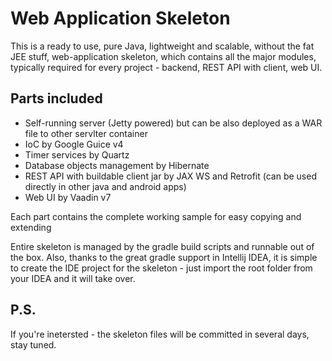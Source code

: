 # Web Application Skeleton

This is a ready to use, pure Java, lightweight and scalable, without the fat JEE stuff, web-application skeleton, which contains all the major modules, typically required for every project - backend, REST API with client, web UI. 

## Parts included
- Self-running server (Jetty powered) but can be also deployed as a WAR file to other servlter container
- IoC by Google Guice v4
- Timer services by Quartz
- Database objects management by Hibernate
- REST API with buildable client jar by JAX WS and Retrofit (can be used directly in other java and android apps)
- Web UI by Vaadin v7

Each part contains the complete working sample for easy copying and extending

Entire skeleton is managed by the gradle build scripts and runnable out of the box. Also, thanks to the great gradle support in Intellij IDEA, it is simple to create the IDE project for the skeleton - just import the root folder from your IDEA and it will take over.

## P.S. 
If you're inetersted - the skeleton files will be committed in several days, stay tuned.
